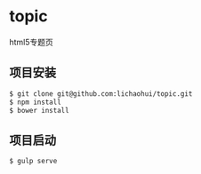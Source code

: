 # topic
html5专题页

## 项目安装
```sh
$ git clone git@github.com:lichaohui/topic.git
$ npm install
$ bower install
```
## 项目启动
```sh
$ gulp serve
```
